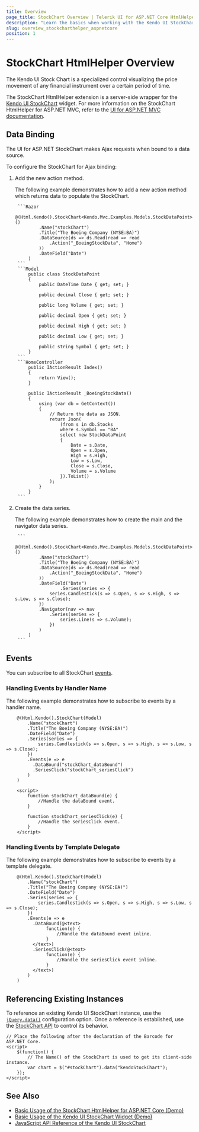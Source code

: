 ```yaml
---
title: Overview
page_title: StockChart Overview | Telerik UI for ASP.NET Core HtmlHelpers
description: "Learn the basics when working with the Kendo UI StockChart HtmlHelper for ASP.NET Core (MVC 6 or ASP.NET Core MVC)."
slug: overview_stockcharthelper_aspnetcore
position: 1
---
```


# StockChart HtmlHelper Overview

The Kendo UI Stock Chart is a specialized control visualizing the price movement of any financial instrument over a certain period of time.

The StockChart HtmlHelper extension is a server-side wrapper for the [Kendo UI StockChart](https://demos.telerik.com/kendo-ui/financial/index) widget. For more information on the StockChart HtmlHelper for ASP.NET MVC, refer to the [UI for ASP.NET MVC documentation](https://docs.telerik.com/aspnet-mvc/helpers/stockchart/overview).

## Data Binding

The UI for ASP.NET StockChart makes Ajax requests when bound to a data source.

To configure the StockChart for Ajax binding:

1. Add the new action method.  

    The following example demonstrates how to add a new action method which returns data to populate the StockChart.

        ```Razor
            @(Html.Kendo().StockChart<Kendo.Mvc.Examples.Models.StockDataPoint>()
                .Name("stockChart")
                .Title("The Boeing Company (NYSE:BA)")
                .DataSource(ds => ds.Read(read => read
                    .Action("_BoeingStockData", "Home")
                ))
                .DateField("Date")
            )
        ```
        ```Model
            public class StockDataPoint
            {
                public DateTime Date { get; set; }

                public decimal Close { get; set; }

                public long Volume { get; set; }

                public decimal Open { get; set; }

                public decimal High { get; set; }

                public decimal Low { get; set; }

                public string Symbol { get; set; }
            }
        ```
        ```HomeController
            public IActionResult Index()
            {
                return View();
            }

            public IActionResult _BoeingStockData()
            {
                using (var db = GetContext())
                {
                    // Return the data as JSON.
                    return Json(
                        (from s in db.Stocks
                        where s.Symbol == "BA"
                        select new StockDataPoint
                        {
                            Date = s.Date,
                            Open = s.Open,
                            High = s.High,
                            Low = s.Low,
                            Close = s.Close,
                            Volume = s.Volume
                        }).ToList()
                    );
                }
            }
        ```

1. Create the data series.

    The following example demonstrates how to create the main and the navigator data series.

        ```
            @(Html.Kendo().StockChart<Kendo.Mvc.Examples.Models.StockDataPoint>()
                .Name("stockChart")
                .Title("The Boeing Company (NYSE:BA)")
                .DataSource(ds => ds.Read(read => read
                    .Action("_BoeingStockData", "Home")
                ))
                .DateField("Date")
                        .Series(series => {
                    series.Candlestick(s => s.Open, s => s.High, s => s.Low, s => s.Close);
                })
                .Navigator(nav => nav
                    .Series(series => {
                        series.Line(s => s.Volume);
                    })
                )
            )
        ```

## Events

You can subscribe to all StockChart [events](https://docs.telerik.com/kendo-ui/api/javascript/dataviz/ui/stock-chart#events).

### Handling Events by Handler Name

The following example demonstrates how to subscribe to events by a handler name.

```
    @(Html.Kendo().StockChart(Model)
    	.Name("stockChart")
    	.Title("The Boeing Company (NYSE:BA)")
    	.DateField("Date")
    	.Series(series => {
    	    series.Candlestick(s => s.Open, s => s.High, s => s.Low, s => s.Close);
    	})
    	.Events(e => e
    	  .DataBound("stockChart_dataBound")
    	  .SeriesClick("stockChart_seriesClick")
    	)
    )

    <script>
        function stockChart_dataBound(e) {
            //Handle the dataBound event.
        }

        function stockChart_seriesClick(e) {
            //Handle the seriesClick event.
        }
    </script>
```

### Handling Events by Template Delegate

The following example demonstrates how to subscribe to events by a template delegate.

```
    @(Html.Kendo().StockChart(Model)
    	.Name("stockChart")
    	.Title("The Boeing Company (NYSE:BA)")
    	.DateField("Date")
    	.Series(series => {
    	    series.Candlestick(s => s.Open, s => s.High, s => s.Low, s => s.Close);
    	})
    	.Events(e => e
    	  .DataBound(@<text>
    	       function(e) {
    	           //Handle the dataBound event inline.
    	       }
    	  </text>)
    	  .SeriesClick(@<text>
    	       function(e) {
    	           //Handle the seriesClick event inline.
    	       }
    	  </text>)
    	)
    )
```

## Referencing Existing Instances

To reference an existing Kendo UI StockChart instance, use the [`jQuery.data()`](https://api.jquery.com/jQuery.data/) configuration option. Once a reference is established, use the [StockChart API](https://docs.telerik.com/kendo-ui/api/javascript/dataviz/ui/stock-chart#methods) to control its behavior.

    // Place the following after the declaration of the Barcode for ASP.NET Core.
    <script>
        $(function() {
            // The Name() of the StockChart is used to get its client-side instance.
            var chart = $("#stockChart").data("kendoStockChart");
        });
    </script>

## See Also

* [Basic Usage of the StockChart HtmlHelper for ASP.NET Core (Demo)](https://demos.telerik.com/aspnet-core/financial/index)
* [Basic Usage of the Kendo UI StockChart Widget (Demo)](https://demos.telerik.com/kendo-ui/financial/index)
* [JavaScript API Reference of the Kendo UI StockChart](https://docs.telerik.com/kendo-ui/api/javascript/dataviz/ui/stock-chart)

